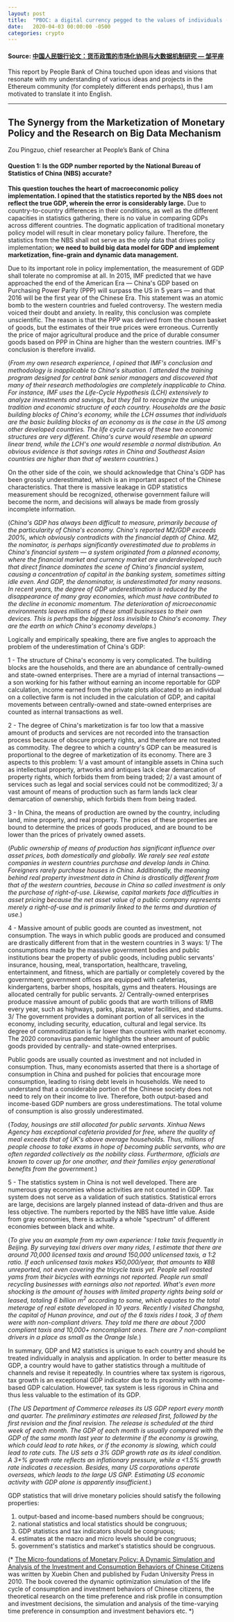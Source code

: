 ```yaml
---
layout: post
title:  "PBOC: a digital currency pegged to the values of individuals (Part 2/4)"
date:   2020-04-03 00:00:00 -0500
categories: crypto
---
```

#### Source: [中国人民银行论文：货币政策的市场化协同与大数据机制研究 — 邹平座](https://www.chainnews.com/zh-hant/articles/551734637322.htm)

This report by People Bank of China touched upon ideas and visions that resonate with my understanding of various ideas and projects in the Ethereum community (for completely different ends perhaps), thus I am motivated to translate it into English.

***

## The Synergy from the Marketization of Monetary Policy and the Research on Big Data Mechanism
Zou Pingzuo, chief researcher at People’s Bank of China

#### Question 1: Is the GDP number reported by the National Bureau of Statistics of China (NBS) accurate?

**This question touches the heart of macroeconomic policy implementation. I opined that the statistics reported by the NBS does not reflect the true GDP, wherein the error is considerably large.** Due to country-to-country differences in their conditions, as well as the different capacities in statistics gathering, there is no value in comparing GDPs across different countries. The dogmatic application of traditional monetary policy model will result in clear monetary policy failure. Therefore, the statistics from the NBS shall not serve as the only data that drives policy implementation; **we need to build big data model for GDP and implement marketization, fine-grain and dynamic data management.**

Due to its important role in policy implementation, the measurement of GDP shall tolerate no compromise at all. In 2015, IMF predicted that we have approached the end of the American Era — China's GDP based on Purchasing Power Parity (PPP) will surpass the US in 5 years — and that 2016 will be the first year of the Chinese Era. This statement was an atomic bomb to the western countries and fueled controversy. The western media voiced their doubt and anxiety. In reality, this conclusion was complete unscientific. The reason is that the PPP was derived from the chosen basket of goods, but the estimates of their true prices were erroneous. Currently the price of major agricultural produce and the price of durable consumer goods based on PPP in China are higher than the western countries. IMF's conclusion is therefore invalid.

(*From my own research experience, I opined that IMF's conclusion and methodology is inapplicable to China's situation. I attended the training program designed for central bank senior managers and discovered that many of their research methodologies are completely inapplicable to China. For instance, IMF uses the Life-Cycle Hypothesis (LCH) extensively to analyze investments and savings, but they fail to recognize the unique tradition and economic structure of each country. Households are the basic building blocks of China's economy, while the LCH assumes that individuals are the basic building blocks of an economy as is the case in the US among other developed countries. The life cycle curves of these two economic structures are very different. China's curve would resemble an upward linear trend, while the LCH's one would resemble a normal distribution. An obvious evidence is that savings rates in China and Southeast Asian countries are higher than that of western countries.*)

On the other side of the coin, we should acknowledge that China's GDP has been grossly underestimated, which is an important aspect of the Chinese characteristics. That there is massive leakage in GDP statistics measurement should be recognized, otherwise government failure will become the norm, and decisions will always be made from grossly incomplete information.

(*China's GDP has always been difficult to measure, primarily because of the particularity of China's economy. China's reported M2/GDP exceeds 200%, which obviously contradicts with the financial depth of China. M2, the nominator, is perhaps significantly overestimated due to problems in China's financial system — a system originated from a planned economy, where the financial market and currency market are underdeveloped such that direct finance dominates the scene of China's financial system, causing a concentration of capital in the banking system, sometimes sitting idle even. And GDP, the denominator, is underestimated for many reasons. In recent years, the degree of GDP underestimation is reduced by the disappearance of many gray economies, which must have contributed to the decline in economic momentum. The deterioration of microeconomic environments leaves millions of these small businesses to their own devices. This is perhaps the biggest loss invisible to China's economy. They are the earth on which China's economy develops.*)

Logically and empirically speaking, there are five angles to approach the problem of the underestimation of China's GDP:

1 - The structure of China's economy is very complicated. The building blocks are the households, and there are an abundance of centrally-owned and state-owned enterprises. There are a myriad of internal transactions — a son working for his father without earning an income reportable for GDP calculation, income earned from the private plots allocated to an individual on a collective farm is not included in the calculation of GDP, and capital movements between centrally-owned and state-owned enterprises are counted as internal transactions as well.

2 - The degree of China's marketization is far too low that a massive amount of products and services are not recorded into the transaction process because of obscure property rights, and therefore are not treated as commodity. The degree to which a country's GDP can be measured is proportional to the degree of marketization of its economy. There are 3 aspects to this problem: 1/ a vast amount of intangible assets in China such as intellectual property, artworks and antiques lack clear demarcation of property rights, which forbids them from being traded; 2/ a vast amount of services such as legal and social services could not be commoditized; 3/ a vast amount of means of production such as farm lands lack clear demarcation of ownership, which forbids them from being traded.

3 - In China, the means of production are owned by the country, including land, mine property, and real property. The prices of these properties are bound to determine the prices of goods produced, and are bound to be lower than the prices of privately owned assets.

(*Public ownership of means of production has significant influence over asset prices, both domestically and globally. We rarely see real estate companies in western countries purchase and develop lands in China. Foreigners rarely purchase houses in China. Additionally, the meaning behind real property investment data in China is drastically different from that of the western countries, because in China so called investment is only the purchase of right-of-use. Likewise, capital markets face difficulties in asset pricing because the net asset value of a public company represents merely a right-of-use and is primarily linked to the terms and duration of use.*)

4 - Massive amount of public goods are counted as investment, not consumption. The ways in which public goods are produced and consumed are drastically different from that in the western countries in 3 ways: 1/ The consumptions made by the massive government bodies and public institutions bear the property of public goods, including public servants' insurance, housing, meal, transportation, healthcare, traveling, entertainment, and fitness, which are partially or completely covered by the government; government offices are equipped with cafeterias, kindergartens, barber shops, hospitals, gyms and theaters. Housings are allocated centrally for public servants. 2/ Centrally-owned enterprises produce massive amount of public goods that are worth trillions of RMB every year, such as highways, parks, plazas, water facilities, and stadiums. 3/ The government provides a dominant portion of all services in the economy, including security, education, cultural and legal service. Its degree of commoditization is far lower than countries with market economy. The 2020 coronavirus pandemic highlights the sheer amount of public goods provided by centrally- and state-owned enterprises.

Public goods are usually counted as investment and not included in consumption. Thus, many economists asserted that there is a shortage of consumption in China and pushed for policies that encourage more consumption, leading to rising debt levels in households. We need to understand that a considerable portion of the Chinese society does not need to rely on their income to live. Therefore, both output-based and income-based GDP numbers are gross underestimations. The total volume of consumption is also grossly underestimated.

(*Today, housings are still allocated for public servants. Xinhua News Agency has exceptional cafeteria provided for free, where the quality of meal exceeds that of UK's above average households. Thus, millions of people choose to take exams in hope of becoming public servants, who are often regarded collectively as the nobility class. Furthermore, officials are known to cover up for one another, and their families enjoy generational benefits from the government.*)

5 - The statistics system in China is not well developed. There are numerous gray economies whose activities are not counted in GDP. Tax system does not serve as a validation of such statistics. Statistical errors are large, decisions are largely planned instead of data-driven and thus are less objective. The numbers reported by the NBS have little value. Aside from gray economies, there is actually a whole "spectrum" of different economies between black and white.

(*To give you an example from my own experience: I take taxis frequently in Beijing. By surveying taxi drivers over many rides, I estimate that there are around 70,000 licensed taxis and around 150,000 unlicensed taxis, a 1:2 ratio. If each unlicensed taxis makes ¥50,000/year, that amounts to ¥8B unreported, not even covering the tricycle taxis yet. People sell roasted yams from their bicycles with earnings not reported. People run small recycling businesses with earnings also not reported. What's even more shocking is the amount of houses with limited property rights being sold or leased, totaling 6 billion m<sup>2</sup> according to some, which equates to the total meterage of real estate developed in 10 years. Recently I visited Changsha, the capital of Hunan province, and out of the 6 taxis rides I took, 3 of them were with non-compliant drivers. They told me there are about 7,000 compliant taxis and 10,000+ noncompliant ones. There are 7 non-compliant drivers in a place as small as the Orange Isle.*)

In summary, GDP and M2 statistics is unique to each country and should be treated individually in analysis and application. In order to better measure its GDP, a country would have to gather statistics through a multitude of channels and revise it repeatedly.  In countries where tax system is rigorous, tax growth is an exceptional GDP indicator due to its proximity with income-based GDP calculation. However, tax system is less rigorous in China and thus less valuable to the estimation of its GDP.

(*The US Department of Commerce releases its US GDP report every month and quarter. The preliminary estimates are released first, followed by the first revision and the final revision. The release is scheduled at the third week of each month. The GDP of each month is usually compared with the GDP of the same month last year to determine if the economy is growing, which could lead to rate hikes, or if the economy is slowing, which could lead to rate cuts. The US sets a 3% GDP growth rate as its ideal condition. A 3+% growth rate reflects an inflationary pressure, while a <1.5% growth rate indicates a recession. Besides, many US corporations operate overseas, which leads to the large US GNP. Estimating US economic activity with GDP alone is apparently insufficient.*)

GDP statistics that will drive monetary policies should satisfy the following properties:
1. output-based and income-based numbers should be congruous;
2. national statistics and local statistics should be congruous;
3. GDP statistics and tax indicators should be congruous;
4. estimates at the macro and micro levels should be congruous;
5. government's statistics and market's statistics should be congruous.

(* [The Micro-foundations of Monetary Policy: A Dynamic Simulation and Analysis of the Investment and Consumption Behaviors of Chinese Citizens](https://www.amazon.com/%E8%B4%A7%E5%B8%81%E6%94%BF%E7%AD%96%E5%BE%AE%E8%A7%82%E5%9F%BA%E7%A1%80-%E4%B8%AD%E5%9B%BD%E5%B1%85%E6%B0%91%E6%B6%88%E8%B4%B9%E5%92%8C%E6%8A%95%E8%B5%84%E8%A1%8C%E4%B8%BA%E5%8A%A8%E6%80%81%E6%A8%A1%E6%8B%9F%E7%A0%94%E7%A9%B6-%E9%99%88%E5%AD%A6%E5%BD%AC%EF%BC%8C%E7%AD%89/dp/B003ZK59JY) was written by Xuebin Chen and published by Fudan University Press in 2010. The book covered the dynamic optimization simulation of the life cycle of consumption and investment behaviors of Chinese citizens, the theoretical research on the time preference and risk profile in consumption and investment decisions, the simulation and analysis of the time-varying time preference in consumption and investment behaviors etc. *)

